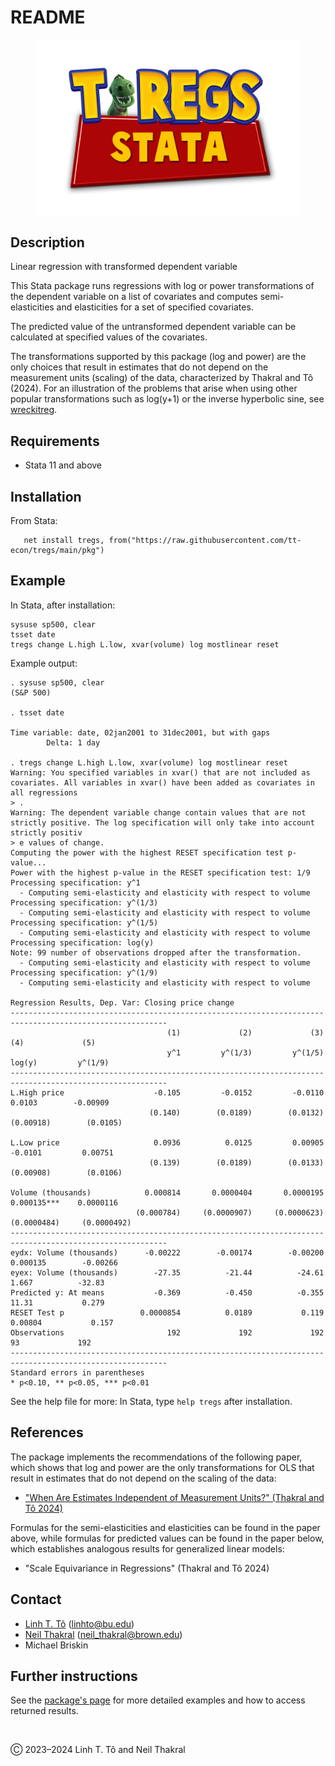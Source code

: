 # README

<p align="center">
  <img src="/misc/tregs_stata.png" width="420">
</p>

## Description

Linear regression with transformed dependent variable

This Stata package runs regressions with log or power transformations of the dependent variable on a list of covariates and computes semi-elasticities and elasticities for a set of specified covariates.

The predicted value of the untransformed dependent variable can be calculated at specified values of the covariates.

The transformations supported by this package (log and power) are the only choices that result in estimates that do not depend on the measurement units (scaling) of the data, characterized by Thakral and Tô (2024). For an illustration of the problems that arise when using other popular transformations such as log(y+1) or the inverse hyperbolic sine, see [wreckitreg](https://github.com/tt-econ/wreckitreg).

## Requirements

- Stata 11 and above

## Installation

From Stata:

```
   net install tregs, from("https://raw.githubusercontent.com/tt-econ/tregs/main/pkg")
```

## Example

In Stata, after installation:

```
sysuse sp500, clear
tsset date
tregs change L.high L.low, xvar(volume) log mostlinear reset
```

Example output:

```
. sysuse sp500, clear
(S&P 500)

. tsset date

Time variable: date, 02jan2001 to 31dec2001, but with gaps
        Delta: 1 day

. tregs change L.high L.low, xvar(volume) log mostlinear reset
Warning: You specified variables in xvar() that are not included as covariates. All variables in xvar() have been added as covariates in all regressions
> .
Warning: The dependent variable change contain values that are not strictly positive. The log specification will only take into account strictly positiv
> e values of change.
Computing the power with the highest RESET specification test p-value...
Power with the highest p-value in the RESET specification test: 1/9
Processing specification: y^1
  - Computing semi-elasticity and elasticity with respect to volume
Processing specification: y^(1/3)
  - Computing semi-elasticity and elasticity with respect to volume
Processing specification: y^(1/5)
  - Computing semi-elasticity and elasticity with respect to volume
Processing specification: log(y)
Note: 99 number of observations dropped after the transformation.
  - Computing semi-elasticity and elasticity with respect to volume
Processing specification: y^(1/9)
  - Computing semi-elasticity and elasticity with respect to volume

Regression Results, Dep. Var: Closing price change
---------------------------------------------------------------------------------------------------------
                                   (1)             (2)             (3)             (4)             (5)
                                   y^1         y^(1/3)         y^(1/5)          log(y)         y^(1/9)
---------------------------------------------------------------------------------------------------------
L.High price                    -0.105         -0.0152         -0.0110          0.0103        -0.00909
                               (0.140)        (0.0189)        (0.0132)       (0.00918)        (0.0105)

L.Low price                     0.0936          0.0125         0.00905         -0.0101         0.00751
                               (0.139)        (0.0189)        (0.0133)       (0.00908)        (0.0106)

Volume (thousands)            0.000814       0.0000404       0.0000195        0.000135***    0.0000116
                            (0.000784)     (0.0000907)     (0.0000623)     (0.0000484)     (0.0000492)
---------------------------------------------------------------------------------------------------------
eydx: Volume (thousands)      -0.00222        -0.00174        -0.00200        0.000135        -0.00266
eyex: Volume (thousands)        -27.35          -21.44          -24.61           1.667          -32.83
Predicted y: At means           -0.369          -0.450          -0.355           11.31           0.279
RESET Test p                 0.0000854          0.0189           0.119         0.00804           0.157
Observations                       192             192             192              93             192
---------------------------------------------------------------------------------------------------------
Standard errors in parentheses
* p<0.10, ** p<0.05, *** p<0.01
```

See the help file for more: In Stata, type `help tregs` after installation.

## References

The package implements the recommendations of the following paper, which shows that log and power are the only transformations for OLS that result in estimates that do not depend on the scaling of the data:

- ["When Are Estimates Independent of Measurement Units?" (Thakral and Tô 2024)](https://linh.to/files/papers/transformations.pdf)

Formulas for the semi-elasticities and elasticities can be found in the paper above, while formulas for predicted values can be found in the paper below, which establishes analogous results for generalized linear models:

- "Scale Equivariance in Regressions" (Thakral and Tô 2024)

## Contact

- [Linh T. Tô](https://linh.to) (linhto@bu.edu)
- [Neil Thakral](https://neilthakral.github.io) (neil_thakral@brown.edu)
- Michael Briskin

## Further instructions

See the [package's page](https://tt-econ.github.io/tregs) for more detailed examples and how to access returned results.


&nbsp;

Ⓒ 2023–2024 Linh T. Tô and Neil Thakral
